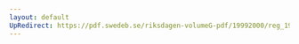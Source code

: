 ```yaml
---
layout: default
UpRedirect: https://pdf.swedeb.se/riksdagen-volumeG-pdf/19992000/reg_19992000/reg_19992000_0521.pdf
---
```

